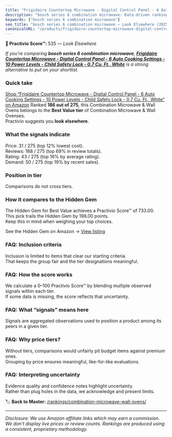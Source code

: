 ```yaml
---
title: "Frigidaire Countertop Microwave - Digital Control Panel - 6 Auto Cooking Settings - 10 Power Levels - Child Safety Lock - 0.7 Cu. Ft., White"
description: "bosch series 6 combination microwave: Data-driven ranking using the Practivio Score™. Positioned by quality, value, demand, findability, momentum."
keywords: ["bosch series 6 combination microwave"]
seo_title: "bosch series 6 combination microwave — Look Elsewhere (2025)"
canonicalURL: "/products/frigidaire-countertop-microwave-digital-control-panel-6-auto-cooking-settings-10-power-levels-child-safety-lock-07-cu-ft-white-B000WCXBFC/"
---
```


**🚫 Practivio Score™:** 535 — _Look Elsewhere_


*If you're comparing **bosch series 6 combination microwave**, **[Frigidaire Countertop Microwave - Digital Control Panel - 6 Auto Cooking Settings - 10 Power Levels - Child Safety Lock - 0.7 Cu. Ft., White](https://www.amazon.com/dp/B000WCXBFC?tag=practivio-20)** is a strong alternative to put on your shortlist.*
### Quick take
[Shop “Frigidaire Countertop Microwave - Digital Control Panel - 6 Auto Cooking Settings - 10 Power Levels - Child Safety Lock - 0.7 Cu. Ft., White” on Amazon](https://www.amazon.com/dp/B000WCXBFC?tag=practivio-20)
Ranked **186 out of 275**, this Combination Microwave & Wall Ovens belongs to the **Best Value tier** of Combination Microwave & Wall Ovenses.  
Practivio suggests you **look elsewhere**.

### What the signals indicate
Price: 31 / 275 (top 12% lowest cost).  
Reviews: 188 / 275 (top 69% in review totals).  
Rating: 43 / 275 (top 16% by average rating).  
Demand: 50 / 275 (top 19% by recent sales).

### Position in tier
Comparisons do not cross tiers.

### How it compares to the Hidden Gem
The Hidden Gem for Best Value achieves a Practivio Score™ of 733.00.  
This pick trails the Hidden Gem by 198.00 points.  
Keep this in mind when weighing your top choices.  

See the Hidden Gem on Amazon → [View listing](https://www.amazon.com/dp/B0DY11H2PJ?tag=practivio-20)

### FAQ: Inclusion criteria
Inclusion is limited to items that clear our starting criteria.  
That keeps the group fair and the tier designations meaningful.

### FAQ: How the score works
We calculate a 0–100 Practivio Score™ by blending multiple observed signals within each tier.  
If some data is missing, the score reflects that uncertainty.

### FAQ: What “signals” means here
Signals are aggregated observations used to position a product among its peers in a given tier.

### FAQ: Why price tiers?
Without tiers, comparisons would unfairly pit budget items against premium ones.  
Grouping by price ensures meaningful, like-for-like evaluations.

### FAQ: Interpreting uncertainty
Evidence quality and confidence notes highlight uncertainty.  
Rather than plug holes in the data, we acknowledge and present limits.


🏷️ **Back to Master:** [/rankings/combination-microwave-wall-ovens/](/rankings/combination-microwave-wall-ovens/)

---
_Disclosure: We use Amazon affiliate links which may earn a commission. We don’t display live prices or review counts. Rankings are produced using a consistent, proprietary methodology._
